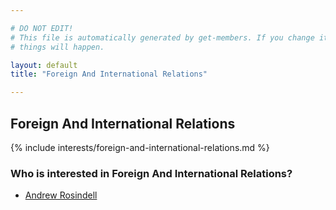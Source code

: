 ```yaml
---

# DO NOT EDIT!
# This file is automatically generated by get-members. If you change it, bad
# things will happen.

layout: default
title: "Foreign And International Relations"

---
```


## Foreign And International Relations

{% include interests/foreign-and-international-relations.md %}

### Who is interested in Foreign And International Relations?


* [Andrew Rosindell](/members/andrew-rosindell.html)
